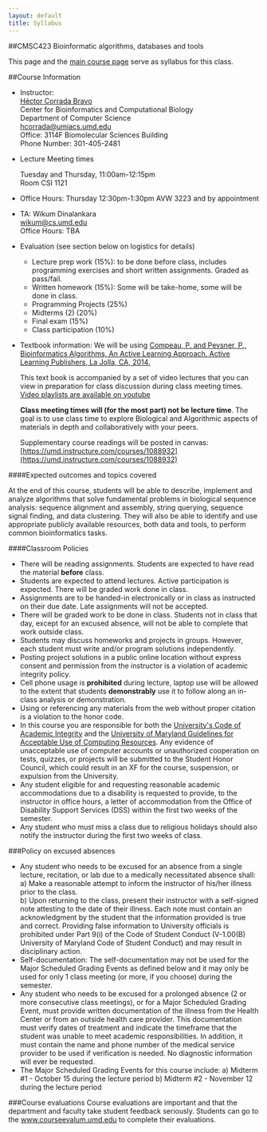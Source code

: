 ```yaml
---
layout: default
title: Syllabus
---
```


##CMSC423 Bioinformatic algorithms, databases and tools

This page and the [main course page](index.html) serve as syllabus for this class.

##Course Information


*	Instructor:  
	[H&eacute;ctor Corrada Bravo](http://www.cbcb.umd.edu/~hcorrada)  
	Center for Bioinformatics and Computational Biology  
	Department of Computer Science  
	<hcorrada@umiacs.umd.edu>  
	Office: 3114F Biomolecular Sciences Building  
	Phone Number: 301-405-2481

*	Lecture Meeting times  

	Tuesday and Thursday, 11:00am-12:15pm  
	Room CSI 1121

*	Office Hours: Thursday 12:30pm-1:30pm AVW 3223 and by appointment

*	TA: Wikum Dinalankara  
	<wikum@cs.umd.edu>  
	Office Hours: TBA 

*	Evaluation (see section below on logistics for details)

	*    Lecture prep work (15%): to be done before class, includes
         programming exercises and short written assignments. Graded
         as pass/fail.  
	*	 Written homework (15%): Some will be take-home, some will be done
         in class.  
	*	 Programming Projects (25%)  
	*	 Midterms (2) (20%)  
	*	 Final exam (15%)  
	*	 Class participation (10%)  

*   Textbook information:
	We will be using
	[Compeau, P. and Pevsner, P., Bioinformatics Algorithms, An Active Learning Approach. Active Learning Publishers, La Jolla, CA, 2014.](http://bioinformaticsalgorithms.com/)

	This text book is accompanied by a set of video lectures that you
    can view in preparation for class discussion during class meeting times.
	[Video playlists are available on youtube](https://www.youtube.com/user/bioinfalgorithms/playlists)

	**Class meeting times will (for the most part) not be lecture
      time**. The goal is to use class time to explore Biological and
      Algorithmic aspects of materials in depth and collaboratively
      with your peers.

	Supplementary course readings will be posted in canvas: [https://umd.instructure.com/courses/1088932](https://umd.instructure.com/courses/1088932)  

####Expected outcomes and topics covered

At the end of this course, students will be able to describe,
implement and analyze algorithms that solve fundamental problems in
biological sequence analysis: sequence alignment and assembly, string
querying, sequence signal finding, and data clustering. They will also be able to identify and use appropriate publicly available resources, both data and tools, to perform common bioinformatics tasks. 

####Classroom Policies
* There will be reading assignments. Students are expected to have read the material **before** class. 
* Students are expected to attend lectures. Active participation is expected. There will be graded work done in class. 
* Assignments are to be handed-in electronically or in class as instructed on their due date. Late assignments will not be accepted.  
* There will be graded work to be done in class. Students not in class that day, except for an excused absence, will not be able to complete that work outside class.  
* Students may discuss homeworks and projects in groups. However, each
  student must write and/or program solutions independently.  
* Posting project solutions in a public online location without
  express consent and permission from the instructor is a violation of
  academic integrity policy.  
* Cell phone usage is **prohibited** during lecture, laptop use will be allowed to the extent that students **demonstrably** use it to follow along an in-class analysis or demonstration.  
* Using or referencing any materials from the web without proper citation is a violation to the honor code.   
* In this course you are responsible for both the [University's Code of Academic Integrity](http://www.jpo.umd.edu/) and the [University of Maryland Guidelines for Acceptable Use of Computing Resources](http://www.nethics.umd.edu/aup/). Any evidence of unacceptable use of computer accounts or unauthorized cooperation on tests, quizzes, or projects will be submitted to the Student Honor Council, which could result in an XF for the course, suspension, or expulsion from the University. 
* Any student eligible for and requesting reasonable academic accommodations due to a disability is requested to provide, to the instructor in office hours, a letter of accommodation from the Office of Disability Support Services (DSS) within the first two weeks of the semester. 
* Any student who must miss a class due to religious holidays should also notify the instructor during the first two weeks of class.  

###Policy on excused absences
* Any student who needs to be excused for an absence from a single 
lecture, recitation, or lab due to a medically necessitated absence shall:
   a) Make a reasonable attempt to inform the instructor of his/her 
illness prior to the class.  
   b) Upon returning to the class, present their instructor with a 
self-signed note attesting to the date of their illness.  Each note must 
contain an acknowledgment by the student that the information provided 
is true and correct.  Providing false information to University 
officials is prohibited under Part 9(i) of the Code of Student Conduct 
(V-1.00(B) University of Maryland Code of Student Conduct) and may 
result in disciplinary action.  
* Self-documentation: The self-documentation may not be used for the
Major Scheduled Grading Events as defined below and it may only be
used for only 1 class meeting (or more, if you choose) during the
semester.  
* Any student who needs to be excused for a prolonged absence (2 or more consecutive class meetings), or for a Major Scheduled Grading Event, must provide written documentation of the illness from the Health Center or from an outside health care provider. This documentation must verify dates of treatment 
and indicate the timeframe that the student was unable to meet academic 
responsibilities. In addition, it must contain the name and phone number 
of the medical service provider to be used if verification is needed. No 
diagnostic information will ever be requested.
* The Major Scheduled Grading Events for this course include:
   a) Midterm #1 - October 15 during the lecture period
   b) Midterm #2 - November 12 during the lecture period

###Course evaluations
Course evaluations are important and that the department and faculty
take student feedback seriously.  Students can go to the www.courseevalum.umd.edu to complete their evaluations.
